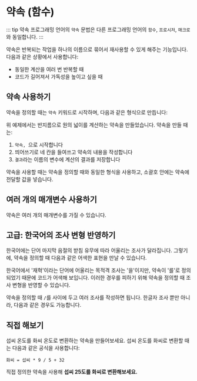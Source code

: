 # 약속 (함수)

::: tip
약속 프로그래밍 언어의 `약속` 문법은 다른 프로그래밍 언어의 `함수`, `프로시저`, `매크로`와 동일합니다.
:::

약속은 반복되는 작업을 하나의 이름으로 묶어서 재사용할 수 있게 해주는 기능입니다. 다음과 같은 상황에서 사용합니다:

-   동일한 계산을 여러 번 반복할 때
-   코드가 길어져서 가독성을 높이고 싶을 때

## 약속 사용하기

약속을 정의할 때는 `약속` 키워드로 시작하며, 다음과 같은 형식으로 만듭니다:

<code-runner :code='`약속, 반지름이 (반지름)인 원의 넓이
    결과 = 반지름 * 반지름 * 3.14\n
반지름이 (5)인 원의 넓이 보여주기`' />

위 예제에서는 반지름으로 원의 넓이를 계산하는 약속을 만들었습니다. 약속을 만들 때는:

1. `약속, `으로 시작합니다
1. 띄어쓰기로 네 칸을 들여쓰고 약속의 내용을 작성합니다
1. `결과`라는 이름의 변수에 계산의 결과를 저장합니다

약속을 사용할 때는 약속을 정의할 때와 동일한 형식을 사용하고, 소괄호 안에는 약속에 전달할 값을 넣습니다.

## 여러 개의 매개변수 사용하기

약속은 여러 개의 매개변수를 가질 수 있습니다.

<code-runner :code='`약속, (숫자1)와 (숫자2)의 합
    결과 = 숫자1 + 숫자2\n
합계 = (5)와 (3)의 합
합계 보여주기`' />

## 고급: 한국어의 조사 변형 반영하기

한국어에는 단어 마지막 음절의 받침 유무에 따라 어울리는 조사가 달라집니다. 그렇기에, 약속을 정의할 때 다음과 같은 어색한 표현을 만날 수 있습니다.

<code-runner :code='`약속, (이름)를 데려오기
    이름 + "님, 저와 함께 가셔야겠습니다" 보여주기\n
("재혁")를 데려오기`' />

한국어에서 '재혁'이라는 단어에 어울리는 목적격 조사는 '을'이지만, 약속이 '를'로 정의되었기 때문에 코드가 어색해 보입니다. 이러한 경우를 피하기 위해 약속을 정의할 때 조사 변형을 반영할 수 있습니다.

<code-runner :code='`약속, (이름)을/를 데려오기
    이름 + "님, 저와 함께 가셔야겠습니다" 보여주기\n
("재혁")을 데려오기`' />

약속을 정의할 때 `/`를 사이에 두고 여러 조사를 작성하면 됩니다. 한글자 조사 뿐만 아니라, 다음과 같은 경우도 가능합니다.

<code-runner :code='`약속, (대상)이여/여 지금 내게 나타나거라
    대상 + " 등장" 보여주기\n
("숫가락")이여 지금 내게 나타나거라
("포크")여 지금 내게 나타나거라`' />

## 직접 해보기

섭씨 온도를 화씨 온도로 변환하는 약속을 만들어보세요. 섭씨 온도를 화씨로 변환할 때는 다음과 같은 공식을 사용합니다:

```
화씨 = 섭씨 * 9 / 5 + 32
```

직접 정의한 약속을 사용해 **섭씨 25도를 화씨로 변환해보세요.**

<code-runner :challenge='{
    output: "77",
    answerCode: `약속, 섭씨 (온도)도를 화씨로 바꾸기
    결과 = 온도 * 9/5 + 32\n
화씨 = 섭씨 (25)도를 화씨로 바꾸기
화씨 보여주기`
}'
/>
